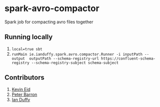 # spark-avro-compactor

Spark job for compacting avro files together


## Running locally 

1. `local=true sbt`
1. `runMain ie.ianduffy.spark.avro.compactor.Runner -i inputPath --output  outputPath --schema-registry-url https://confluent-schema-registry --schema-registry-subject schema-subject` 


## Contributors 

 1. [Kevin Eid](https://github.com/kevllino)
 1. [Peter Barron](https://github.com/pbarron)
 1. [Ian Duffy](https://github.com/imduffy15)
